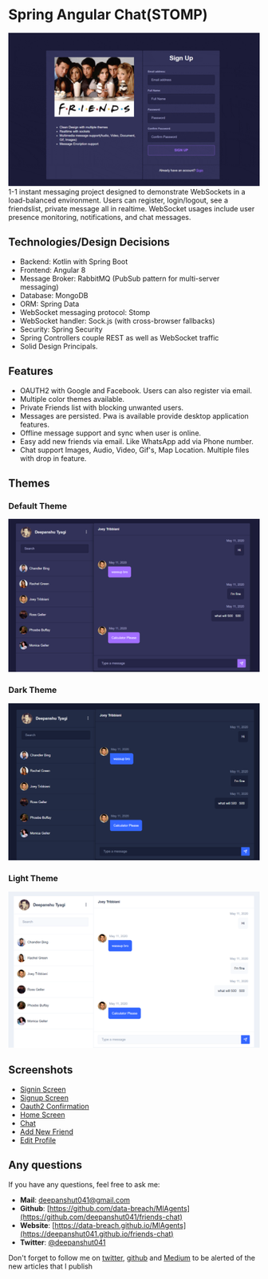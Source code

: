 # Spring Angular Chat(STOMP)

![Cover Image](./images/cover.gif)
1-1 instant messaging project designed to demonstrate WebSockets in a load-balanced environment. Users can register, login/logout, see a friendslist, private message all in realtime. WebSocket usages include user presence monitoring, notifications, and chat messages.

## Technologies/Design Decisions

- Backend: Kotlin with Spring Boot
- Frontend: Angular 8
- Message Broker: RabbitMQ (PubSub pattern for multi-server messaging)
- Database: MongoDB
- ORM: Spring Data
- WebSocket messaging protocol: Stomp
- WebSocket handler: Sock.js (with cross-browser fallbacks)
- Security: Spring Security
- Spring Controllers couple REST as well as WebSocket traffic
- Solid Design Principals.

## Features

- OAUTH2 with Google and Facebook. Users can also register via email.
- Multiple color themes available.
- Private Friends list with blocking unwanted users.
- Messages are persisted. Pwa is available provide desktop application features.
- Offline message support and sync when user is online.
- Easy add new friends via email. Like WhatsApp add via Phone number.
- Chat support Images, Audio, Video, Gif's, Map Location. Multiple files with drop in feature.

## Themes

### Default Theme

![Light Theme](./images/chat.png)

### Dark Theme

![Light Theme](./images/theme-2.png)

### Light Theme

![Light Theme](./images/theme-3.png)

## Screenshots

- [Signin Screen](./images/signin.png)
- [Signup Screen](./images/signin.png)
- [Oauth2 Confirmation](./images/token.png)
- [Home Screen](./images/home.png)
- [Chat](./images/chat.png)
- [Add New Friend](./images/new_friend.png)
- [Edit Profile](./images.edit-profile.png)

## Any questions

If you have any questions, feel free to ask me:

- **Mail**: <a href="mailto:deepanshut041@gmail.com">deepanshut041@gmail.com</a>  
- **Github**: [https://github.com/data-breach/MlAgents](https://github.com/deepanshut041/friends-chat)
- **Website**: [https://data-breach.github.io/MlAgents](https://deepanshut041.github.io/friends-chat)
- **Twitter**: <a href="https://twitter.com/deepanshut041">@deepanshut041</a>

Don't forget to follow me on <a href="https://twitter.com/deepanshut041">twitter</a>, <a href="https://github.com/deepanshut041">github</a> and <a href="https://medium.com/@deepanshut041">Medium</a> to be alerted of the new articles that I publish

